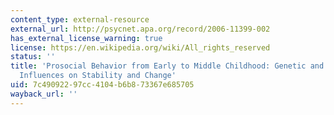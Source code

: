 ```yaml
---
content_type: external-resource
external_url: http://psycnet.apa.org/record/2006-11399-002
has_external_license_warning: true
license: https://en.wikipedia.org/wiki/All_rights_reserved
status: ''
title: 'Prosocial Behavior from Early to Middle Childhood: Genetic and Environmental
  Influences on Stability and Change'
uid: 7c490922-97cc-4104-b6b8-73367e685705
wayback_url: ''
---
```

